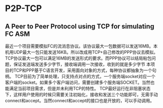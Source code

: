 # P2P-TCP
## A Peer to Peer Protocol using TCP for simulating FC ASM

 最近一个项目需要模拟FC的流消息协议。该协议最大一包数据可以发送16MB。本机用UDP最大一包只能发送16KB。所以改成用TCP+自己修改的PPP协议去模拟。
 TCP协议最大一包可以满足16MB的发送形式的要求。而PPP协议可以结局粘包问题，保证发送端发送多少字节，接收端调用一次接收，收到的就是多少字节
 本项目的TCP和PPP基于C语言开发，采用面向对象的方式，每种协议都抽象为一个句柄。
 TCP目前为了简单处理，只支持点对点的方式，一个服务端socket对应一个客户端的socket。如果多个客户端访问，需要创建多个服务端SOCKET。当然也能满足当前项目需求，但是并未利用TCP的特性。
 TCP最好运行在非阻塞状态下，这样用户使用的时候只需要关注初始化，接收和发送三个功能即可，无需手动connect和accept。当然connect和accept的接口也是开放的，可以手动调用。
